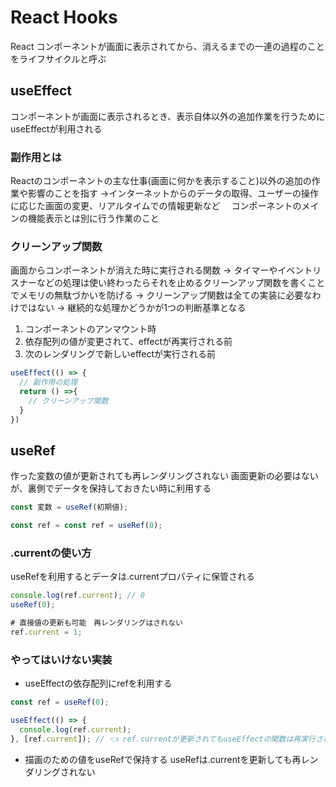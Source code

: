 # React Hooks
React コンポーネントが画面に表示されてから、消えるまでの一連の過程のことをライフサイクルと呼ぶ


## useEffect
コンポーネントが画面に表示されるとき、表示自体以外の追加作業を行うためにuseEffectが利用される
### 副作用とは
Reactのコンポーネントの主な仕事(画面に何かを表示すること)以外の追加の作業や影響のことを指す
→インターネットからのデータの取得、ユーザーの操作に応じた画面の変更、リアルタイムでの情報更新など
　コンポーネントのメインの機能表示とは別に行う作業のこと

### クリーンアップ関数
画面からコンポーネントが消えた時に実行される関数
→ タイマーやイベントリスナーなどの処理は使い終わったらそれを止めるクリーンアップ関数を書くことでメモリの無駄づかいを防げる
→ クリーンアップ関数は全ての実装に必要なわけではない
→ 継続的な処理かどうかが1つの判断基準となる
1. コンポーネントのアンマウント時
2. 依存配列の値が変更されて、effectが再実行される前
3. 次のレンダリングで新しいeffectが実行される前
```ts
useEffect(() => {
  // 副作用の処理
  return () =>{
    // クリーンアップ関数
  }
})
```

## useRef
作った変数の値が更新されても再レンダリングされない
画面更新の必要はないが、裏側でデータを保持しておきたい時に利用する


```ts
const 変数 = useRef(初期値);

const ref = const ref = useRef(0);

```

### .currentの使い方
useRefを利用するとデータは.currentプロパティに保管される

```ts
console.log(ref.current); // 0
useRef(0);

# 直接値の更新も可能　再レンダリングはされない
ref.current = 1;
```

### やってはいけない実装
* useEffectの依存配列にrefを利用する
```ts
const ref = useRef(0);

useEffect(() => {
  console.log(ref.current);
}, [ref.current]); // 👈 ref.currentが更新されてもuseEffectの関数は再実行されない
```

* 描画のための値をuseRefで保持する
useRefは.currentを更新しても再レンダリングされない












